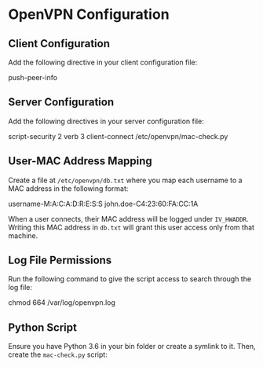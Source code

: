 # OpenVPN Configuration

## Client Configuration
Add the following directive in your client configuration file:

push-peer-info


## Server Configuration
Add the following directives in your server configuration file:

script-security 2 verb 3 client-connect /etc/openvpn/mac-check.py


## User-MAC Address Mapping
Create a file at `/etc/openvpn/db.txt` where you map each username to a MAC address in the following format:

username-M:A:C:A:D:R:E:S:S john.doe-C4:23:60:FA:CC:1A

When a user connects, their MAC address will be logged under `IV_HWADDR`. Writing this MAC address in `db.txt` will grant this user access only from that machine.

## Log File Permissions
Run the following command to give the script access to search through the log file:

chmod 664 /var/log/openvpn.log


## Python Script
Ensure you have Python 3.6 in your bin folder or create a symlink to it. Then, create the `mac-check.py` script:
